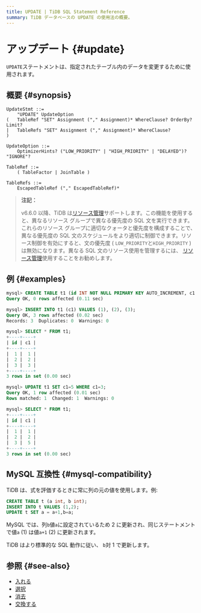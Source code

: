 ```yaml
---
title: UPDATE | TiDB SQL Statement Reference
summary: TiDB データベースの UPDATE の使用法の概要。
---
```


# アップデート {#update}

`UPDATE`ステートメントは、指定されたテーブル内のデータを変更するために使用されます。

## 概要 {#synopsis}

```ebnf+diagram
UpdateStmt ::=
    "UPDATE" UpdateOption
(   TableRef "SET" Assignment ("," Assignment)* WhereClause? OrderBy? Limit?
|   TableRefs "SET" Assignment ("," Assignment)* WhereClause?
)

UpdateOption ::=
    OptimizerHints? ("LOW_PRIORITY" | "HIGH_PRIORITY" | "DELAYED")? "IGNORE"?

TableRef ::=
    ( TableFactor | JoinTable )

TableRefs ::=
    EscapedTableRef ("," EscapedTableRef)*
```

> **注記：**
>
> v6.6.0 以降、TiDB は[リソース管理](/tidb-resource-control.md)サポートします。この機能を使用すると、異なるリソース グループで異なる優先度の SQL 文を実行できます。これらのリソース グループに適切なクォータと優先度を構成することで、異なる優先度の SQL 文のスケジュールをより適切に制御できます。リソース制御を有効にすると、文の優先度 ( `LOW_PRIORITY`と`HIGH_PRIORITY` ) は無効になります。異なる SQL 文のリソース使用を管理するには、 [リソース管理](/tidb-resource-control.md)使用することをお勧めします。

## 例 {#examples}

```sql
mysql> CREATE TABLE t1 (id INT NOT NULL PRIMARY KEY AUTO_INCREMENT, c1 INT NOT NULL);
Query OK, 0 rows affected (0.11 sec)

mysql> INSERT INTO t1 (c1) VALUES (1), (2), (3);
Query OK, 3 rows affected (0.02 sec)
Records: 3  Duplicates: 0  Warnings: 0

mysql> SELECT * FROM t1;
+----+----+
| id | c1 |
+----+----+
|  1 |  1 |
|  2 |  2 |
|  3 |  3 |
+----+----+
3 rows in set (0.00 sec)

mysql> UPDATE t1 SET c1=5 WHERE c1=3;
Query OK, 1 row affected (0.01 sec)
Rows matched: 1  Changed: 1  Warnings: 0

mysql> SELECT * FROM t1;
+----+----+
| id | c1 |
+----+----+
|  1 |  1 |
|  2 |  2 |
|  3 |  5 |
+----+----+
3 rows in set (0.00 sec)
```

## MySQL 互換性 {#mysql-compatibility}

TiDB は、式を評価するときに常に列の元の値を使用します。例:

```sql
CREATE TABLE t (a int, b int);
INSERT INTO t VALUES (1,2);
UPDATE t SET a = a+1,b=a;
```

MySQL では、列`b`値`a`に設定されているため 2 に更新され、同じステートメントで値`a` (1) は値`a+1` (2) に更新されます。

TiDB はより標準的な SQL 動作に従い、 `b`対 1 で更新します。

## 参照 {#see-also}

-   [入れる](/sql-statements/sql-statement-insert.md)
-   [選択](/sql-statements/sql-statement-select.md)
-   [消去](/sql-statements/sql-statement-delete.md)
-   [交換する](/sql-statements/sql-statement-replace.md)
